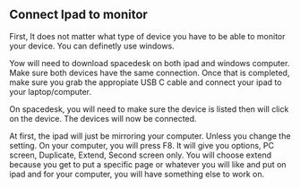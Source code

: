 ## Connect Ipad to monitor

First, It does not matter what type of device you have to be able to monitor your device. You can definetly use windows. 

Yow will need to download spacedesk on both ipad and windows computer. Make sure both devices have the same connection. Once that is completed, make sure you grab the appropiate USB C cable and connect your ipad to your laptop/computer. 

On spacedesk, you will need to make sure the device is listed then will click on the device. The devices will now be connected. 

At first, the ipad will just be mirroring your computer. Unless you change the setting. On your computer, you will press F8. It will give you options, PC screen, Duplicate, Extend, Second screen only. You will choose extend because you get to put a specific page or whatever you will like and put on ipad and for your computer, you will have something else to work on. 

